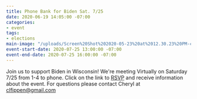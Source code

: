 ```yaml
---
title: Phone Bank for Biden Sat. 7/25
date: 2020-06-19 14:05:00 -07:00
categories:
- event
tags:
- elections
main-image: "/uploads/Screen%20Shot%202020-05-23%20at%2012.30.23%20PM-c4f6be.png"
event-start-date: 2020-07-25 13:00:00 -07:00
event-end-date: 2020-07-25 16:00:00 -07:00
---
```


Join us to support Biden in Wisconsin! 
We're meeting Virtually on Saturday 7/25 from 1-4 to phone.  Click on the link to [RSVP](https://docs.google.com/forms/d/e/1FAIpQLScrVh6y8e-QRI3ylq1jc7tb52cSMxFQWXQPE80ryXgQWDDK7Q/viewform) and receive information about the event. For questions please contact Cheryl at clfippen@gmail.com
